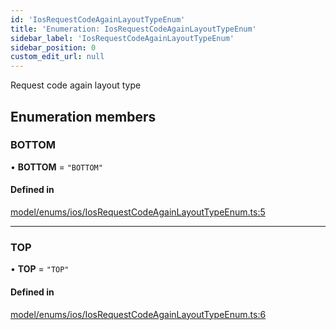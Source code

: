 ```yaml
---
id: 'IosRequestCodeAgainLayoutTypeEnum'
title: 'Enumeration: IosRequestCodeAgainLayoutTypeEnum'
sidebar_label: 'IosRequestCodeAgainLayoutTypeEnum'
sidebar_position: 0
custom_edit_url: null
---
```


Request code again layout type

## Enumeration members

### BOTTOM

• **BOTTOM** = `"BOTTOM"`

#### Defined in

[model/enums/ios/IosRequestCodeAgainLayoutTypeEnum.ts:5](https://github.com/tokenstreet-tech/react-native-idnow-videoident/blob/0d9fcdd/src/model/enums/ios/IosRequestCodeAgainLayoutTypeEnum.ts#L5)

---

### TOP

• **TOP** = `"TOP"`

#### Defined in

[model/enums/ios/IosRequestCodeAgainLayoutTypeEnum.ts:6](https://github.com/tokenstreet-tech/react-native-idnow-videoident/blob/0d9fcdd/src/model/enums/ios/IosRequestCodeAgainLayoutTypeEnum.ts#L6)
